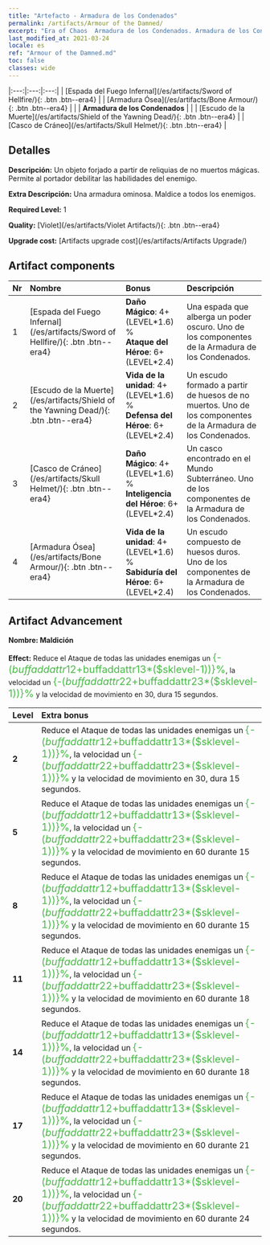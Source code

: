 ```yaml
---
title: "Artefacto - Armadura de los Condenados"
permalink: /artifacts/Armour of the Damned/
excerpt: "Era of Chaos  Armadura de los Condenados. Armadura de los Condenados Un objeto forjado a partir de reliquias de no muertos mágicas. Permite al portador debilitar las habilidades del enemigo."
last_modified_at: 2021-03-24
locale: es
ref: "Armour of the Damned.md"
toc: false
classes: wide
---
```


  |:---:|:---:|:---:| 
  | [Espada del Fuego Infernal](/es/artifacts/Sword of Hellfire/){: .btn .btn--era4} |   | [Armadura Ósea](/es/artifacts/Bone Armour/){: .btn .btn--era4} | 
  |   | **Armadura de los Condenados** |  | 
  | [Escudo de la Muerte](/es/artifacts/Shield of the Yawning Dead/){: .btn .btn--era4} |   | [Casco de Cráneo](/es/artifacts/Skull Helmet/){: .btn .btn--era4} | 


## Detalles

 **Descripción:** Un objeto forjado a partir de reliquias de no muertos mágicas. Permite al portador debilitar las habilidades del enemigo.

 **Extra Descripción:** Una armadura ominosa. Maldice a todos los enemigos.

 **Required Level:** 1

 **Quality:** [Violet](/es/artifacts/Violet Artifacts/){: .btn .btn--era4}

 **Upgrade cost:** [Artifacts upgrade cost](/es/artifacts/Artifacts Upgrade/)



## Artifact components

  | Nr |    Nombre    |   Bonus | Descripción | 
  |:---|:-----------|:--------|:------------| 
  | 1 | [Espada del Fuego Infernal](/es/artifacts/Sword of Hellfire/){: .btn .btn--era4} | **Daño Mágico**: 4+(LEVEL\*1.6) %<br/>**Ataque del Héroe**: 6+(LEVEL\*2.4) | Una espada que alberga un poder oscuro. Uno de los componentes de la Armadura de los Condenados. | 
  | 2 | [Escudo de la Muerte](/es/artifacts/Shield of the Yawning Dead/){: .btn .btn--era4} | **Vida de la unidad**: 4+(LEVEL\*1.6) %<br/>**Defensa del Héroe**: 6+(LEVEL\*2.4) | Un escudo formado a partir de huesos de no muertos. Uno de los componentes de la Armadura de los Condenados. | 
  | 3 | [Casco de Cráneo](/es/artifacts/Skull Helmet/){: .btn .btn--era4} | **Daño Mágico**: 4+(LEVEL\*1.6) %<br/>**Inteligencia del Héroe**: 6+(LEVEL\*2.4) | Un casco encontrado en el Mundo Subterráneo. Uno de los componentes de la Armadura de los Condenados. | 
  | 4 | [Armadura Ósea](/es/artifacts/Bone Armour/){: .btn .btn--era4} | **Vida de la unidad**: 4+(LEVEL\*1.6) %<br/>**Sabiduría del Héroe**: 6+(LEVEL\*2.4) | Un escudo compuesto de huesos duros. Uno de los componentes de la Armadura de los Condenados. | 


## Artifact Advancement

 **Nombre: Maldición**

 **Effect:** Reduce el Ataque de todas las unidades enemigas un <span style="color: #48b946;font-size:20px">{-($buffaddattr12+$buffaddattr13*($sklevel-1))}%</span>, la velocidad un <span style="color: #48b946;font-size:20px">{-($buffaddattr22+$buffaddattr23*($sklevel-1))}%</span> y la velocidad de movimiento en 30, dura 15 segundos.

  |  Level  |    Extra bonus  | 
  |:--------|:----------------| 
  | **2** | Reduce el Ataque de todas las unidades enemigas un <span style="color: #48b946;font-size:20px">{-($buffaddattr12+$buffaddattr13*($sklevel-1))}%</span>, la velocidad un <span style="color: #48b946;font-size:20px">{-($buffaddattr22+$buffaddattr23*($sklevel-1))}%</span> y la velocidad de movimiento en 30, dura 15 segundos. | 
  | **5** | Reduce el Ataque de todas las unidades enemigas un <span style="color: #48b946;font-size:20px">{-($buffaddattr12+$buffaddattr13*($sklevel-1))}%</span>, la velocidad un <span style="color: #48b946;font-size:20px">{-($buffaddattr22+$buffaddattr23*($sklevel-1))}%</span> y la velocidad de movimiento en 60 durante 15 segundos. | 
  | **8** | Reduce el Ataque de todas las unidades enemigas un <span style="color: #48b946;font-size:20px">{-($buffaddattr12+$buffaddattr13*($sklevel-1))}%</span>, la velocidad un <span style="color: #48b946;font-size:20px">{-($buffaddattr22+$buffaddattr23*($sklevel-1))}%</span> y la velocidad de movimiento en 60 durante 15 segundos. | 
  | **11** | Reduce el Ataque de todas las unidades enemigas un <span style="color: #48b946;font-size:20px">{-($buffaddattr12+$buffaddattr13*($sklevel-1))}%</span>, la velocidad un <span style="color: #48b946;font-size:20px">{-($buffaddattr22+$buffaddattr23*($sklevel-1))}%</span> y la velocidad de movimiento en 60 durante 18 segundos. | 
  | **14** | Reduce el Ataque de todas las unidades enemigas un <span style="color: #48b946;font-size:20px">{-($buffaddattr12+$buffaddattr13*($sklevel-1))}%</span>, la velocidad un <span style="color: #48b946;font-size:20px">{-($buffaddattr22+$buffaddattr23*($sklevel-1))}%</span> y la velocidad de movimiento en 60 durante 18 segundos. | 
  | **17** | Reduce el Ataque de todas las unidades enemigas un <span style="color: #48b946;font-size:20px">{-($buffaddattr12+$buffaddattr13*($sklevel-1))}%</span>, la velocidad un <span style="color: #48b946;font-size:20px">{-($buffaddattr22+$buffaddattr23*($sklevel-1))}%</span> y la velocidad de movimiento en 60 durante 21 segundos. | 
  | **20** | Reduce el Ataque de todas las unidades enemigas un <span style="color: #48b946;font-size:20px">{-($buffaddattr12+$buffaddattr13*($sklevel-1))}%</span>, la velocidad un <span style="color: #48b946;font-size:20px">{-($buffaddattr22+$buffaddattr23*($sklevel-1))}%</span> y la velocidad de movimiento en 60 durante 24 segundos. | 
